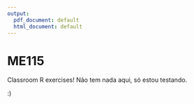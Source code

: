 ```yaml
---
output:
  pdf_document: default
  html_document: default
---
```

# ME115
Classroom R exercises!
 Não tem nada aqui, só estou testando.
 
 :)